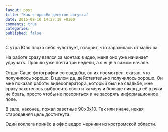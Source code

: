 ```yaml
---
layout: post
title: "Как я провёл десятое августа"
date: 2015-08-10 14:27:19 +0300
comments: true
categories: 
published: false
---
```

С утра Юля плохо себя чувствует, говорит, что заразилась от малыша.

На работе сразу взялся за монтаж видео, меня оно уже начинает удручать. Прошло уже почти три недели, а я ещё в самом начале.

Отдал Саше фотографии со свадьбы, он их посмотрел, сказал, что получилось хорошо. В целом да, действительно получилось хорошо. Он мне показал работы видеооператора, который был на свадьбе, мне сразу захотелось выбросить свою и камеру и больше никогда её в руки не брать, просто чтобы не позориться и не засорять информационное поле.

В зале, наконец, пожал заветные 90х3х10. Так или иначе, некая стародавняя цель достигнута.

Один коллега принёс в офис ведро черники из костромской области.